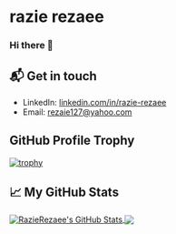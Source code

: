 

<!--
**rezaee127/rezaee127** is a ✨ _special_ ✨ repository because its `README.md` (this file) appears on your GitHub profile.

Here are some ideas to get you started:

- 🔭 I’m currently working on ...
- 🌱 I’m currently learning ...
- 👯 I’m looking to collaborate on ...
- 🤔 I’m looking for help with ...
- 💬 Ask me about ...
- 📫 How to reach me: ...
- 😄 Pronouns: ...
- ⚡ Fun fact: ...
-->
# razie rezaee

### Hi there 👋



## 📬 Get in touch


- LinkedIn: [linkedin.com/in/razie-rezaee][1]
- Email: [rezaie127@yahoo.com][2]

## GitHub Profile Trophy

[![trophy](https://github-profile-trophy.vercel.app/?username=rezaee127)](https://github.com/ryo-ma/github-profile-trophy)


## &#x1f4c8; My GitHub Stats



<a href="https://github.com/in/rezaee127">
  <img align="center" src="https://github-readme-stats.vercel.app/api?username=rezaee127&show_icons=true&line_height=27&count_private=true&title_color=ffffff&text_color=c9cacc&icon_color=2bbc8a&bg_color=1d1f21" alt="RazieRezaee's GitHub Stats" />
</a>
<a href="https://github.com/in/rezaee127">
  <img align="center" src="https://github-readme-stats.vercel.app/api/top-langs/?username=rezaee127&hide=Jupyter Notebook,html&title_color=ffffff&text_color=c9cacc&icon_color=2bbc8a&bg_color=1d1f21" />
</a>



[1]: https://www.linkedin.com/in/razie-rezaee/
[2]: rezaie127@yahoo.com

